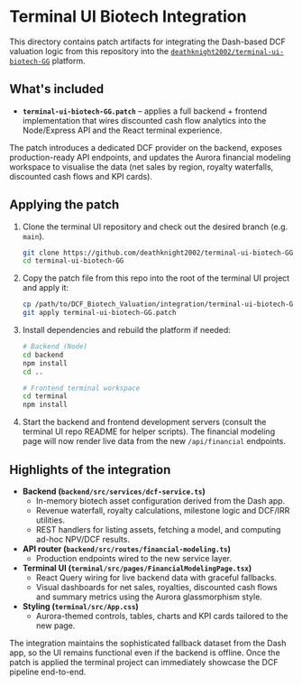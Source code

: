 # Terminal UI Biotech Integration

This directory contains patch artifacts for integrating the Dash-based DCF valuation
logic from this repository into the [`deathknight2002/terminal-ui-biotech-GG`](https://github.com/deathknight2002/terminal-ui-biotech-GG)
platform.

## What's included

- **`terminal-ui-biotech-GG.patch`** – applies a full backend + frontend implementation
  that wires discounted cash flow analytics into the Node/Express API and the React
  terminal experience.

The patch introduces a dedicated DCF provider on the backend, exposes production-ready
API endpoints, and updates the Aurora financial modeling workspace to visualise the
data (net sales by region, royalty waterfalls, discounted cash flows and KPI cards).

## Applying the patch

1. Clone the terminal UI repository and check out the desired branch (e.g. `main`).

   ```bash
   git clone https://github.com/deathknight2002/terminal-ui-biotech-GG.git
   cd terminal-ui-biotech-GG
   ```

2. Copy the patch file from this repo into the root of the terminal UI project and
   apply it:

   ```bash
   cp /path/to/DCF_Biotech_Valuation/integration/terminal-ui-biotech-GG.patch .
   git apply terminal-ui-biotech-GG.patch
   ```

3. Install dependencies and rebuild the platform if needed:

   ```bash
   # Backend (Node)
   cd backend
   npm install
   cd ..

   # Frontend terminal workspace
   cd terminal
   npm install
   ```

4. Start the backend and frontend development servers (consult the terminal UI repo
   README for helper scripts). The financial modeling page will now render live data
   from the new `/api/financial` endpoints.

## Highlights of the integration

- **Backend (`backend/src/services/dcf-service.ts`)**
  - In-memory biotech asset configuration derived from the Dash app.
  - Revenue waterfall, royalty calculations, milestone logic and DCF/IRR utilities.
  - REST handlers for listing assets, fetching a model, and computing ad-hoc NPV/DCF
    results.
- **API router (`backend/src/routes/financial-modeling.ts`)**
  - Production endpoints wired to the new service layer.
- **Terminal UI (`terminal/src/pages/FinancialModelingPage.tsx`)**
  - React Query wiring for live backend data with graceful fallbacks.
  - Visual dashboards for net sales, royalties, discounted cash flows and summary
    metrics using the Aurora glassmorphism style.
- **Styling (`terminal/src/App.css`)**
  - Aurora-themed controls, tables, charts and KPI cards tailored to the new page.

The integration maintains the sophisticated fallback dataset from the Dash app, so the
UI remains functional even if the backend is offline. Once the patch is applied the
terminal project can immediately showcase the DCF pipeline end-to-end.
